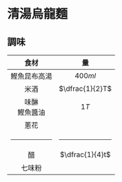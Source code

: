 <style>
.markdown-section h1 {
    background-image: url(https://images.unsplash.com/photo-1558985212-324add95595a);
}

.markdown-section h1::after {
    content: "Youjeen Cho";
}
</style>

# 清湯烏龍麵

## 調味

|        食材        |       量        |
| :----------------: | :-------------: |
|    鰹魚昆布高湯    |     $400ml$     |
|        米酒        | $\dfrac{1}{2}T$ |
| 味醂<br />鰹魚醬油 |      $1T$       |
|        蔥花        |                 |
|       <hr />       |     <hr />      |
|         醋         | $\dfrac{1}{4}t$ |
|       七味粉       |                 |
